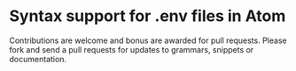 # Syntax support for .env files in Atom

Contributions are welcome and bonus are awarded for pull requests. Please fork and send a pull requests for updates to grammars, snippets or documentation.
